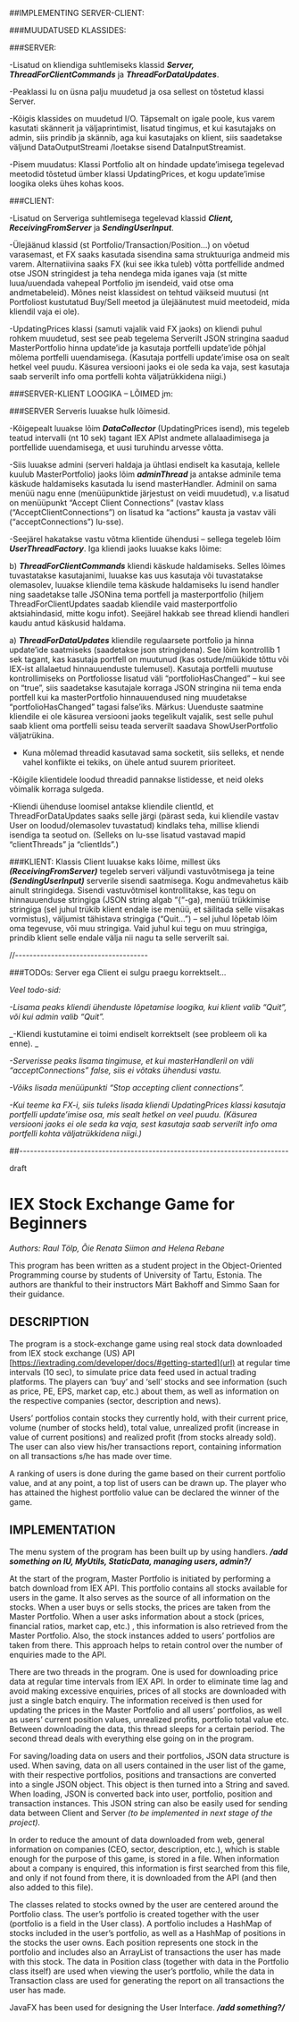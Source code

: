 
##IMPLEMENTING SERVER-CLIENT:

###MUUDATUSED KLASSIDES:

###SERVER:

-Lisatud on kliendiga suhtlemiseks klassid ***Server, ThreadForClientCommands*** ja ***ThreadForDataUpdates***.

-Peaklassi Iu on üsna palju muudetud ja osa sellest on tõstetud klassi Server.

-Kõigis klassides on muudetud I/O. Täpsemalt on igale poole, kus varem kasutati skännerit ja 
väljaprintimist, lisatud tingimus, et kui kasutajaks on admin, siis prindib ja skännib, aga kui 
kasutajaks on klient, siis saadetakse väljund DataOutputStreami /loetakse sisend DataInputStreamist.
 
-Pisem muudatus: Klassi Portfolio alt on hindade update’imisega tegelevad meetodid tõstetud ümber 
klassi UpdatingPrices, et kogu update’imise loogika oleks ühes kohas koos.



###CLIENT:

-Lisatud on Serveriga suhtlemisega tegelevad klassid ***Client, ReceivingFromServer*** ja 
***SendingUserInput***.

-Ülejäänud klassid (st Portfolio/Transaction/Position...) on võetud varasemast, et FX saaks kasutada
 sisendina sama struktuuriga andmeid mis varem. Alternatiivina saaks FX (kui see ikka tuleb) võtta 
 portfellide andmed otse JSON stringidest ja teha nendega mida iganes vaja (st mitte luua/uuendada 
 vahepeal Portfolio jm isendeid, vaid otse oma andmetabeleid). Mõnes neist klassidest on tehtud 
 väikseid muutusi (nt Portfoliost kustutatud Buy/Sell meetod ja ülejäänutest muid meetodeid, mida 
 kliendil vaja ei ole). 
 
-UpdatingPrices klassi (samuti vajalik vaid FX jaoks) on kliendi puhul rohkem muudetud, sest see 
peab tegelema Serverilt JSON stringina saadud MasterPortfolio hinna update’ide ja kasutaja portfelli 
update’ide põhjal mõlema portfelli uuendamisega. (Kasutaja portfelli update’imise osa on sealt hetkel 
veel puudu. Käsurea versiooni jaoks ei ole seda ka vaja, sest kasutaja saab serverilt info oma 
portfelli kohta väljatrükkidena niigi.) 



###SERVER-KLIENT LOOGIKA – LÕIMED jm:

###SERVER
 Serveris luuakse hulk lõimesid. 
 
-Kõigepealt luuakse lõim ***DataCollector*** (UpdatingPrices isend), mis tegeleb teatud intervalli 
(nt 10 sek) tagant IEX APIst andmete allalaadimisega ja portfellide uuendamisega, et uusi turuhindu
 arvesse võtta. 
 
-Siis luuakse admini (serveri haldaja ja ühtlasi endiselt ka kasutaja, kellele kuulub MasterPortfolio)
 jaoks lõim ***adminThread*** ja antakse adminile tema käskude haldamiseks kasutada Iu isend masterHandler.
  Adminil on sama menüü nagu enne (menüüpunktide järjestust on veidi muudetud), v.a lisatud on 
  menüüpunkt “Accept Client Connections” (vastav klass (“AcceptClientConnections”) on lisatud ka 
  “actions” kausta ja vastav väli (“acceptConnections”) Iu-sse).  
  
-Seejärel hakatakse vastu võtma klientide ühendusi – sellega tegeleb lõim ***UserThreadFactory***. Iga 
kliendi jaoks luuakse kaks lõime:

b) ***ThreadForClientCommands*** kliendi käskude haldamiseks. Selles lõimes tuvastatakse kasutajanimi, 
luuakse kas uus kasutaja või tuvastatakse olemasolev, luuakse kliendile tema käskude haldamiseks 
Iu isend handler ning saadetakse talle JSONina tema portfell ja masterportfolio (hiljem 
ThreadForClientUpdates saadab kliendile vaid masterportfolio aktsiahindasid, mitte kogu infot). 
Seejärel hakkab see thread kliendi handleri kaudu antud käskusid haldama.


a) ***ThreadForDataUpdates*** kliendile regulaarsete portfolio ja hinna update’ide saatmiseks (saadetakse 
json stringidena). See lõim kontrollib 1 sek tagant, kas kasutaja portfell on muutunud (kas 
ostude/müükide tõttu või IEX-ist allalaetud hinnauuenduste tulemusel). Kasutaja portfelli muutuse 
kontrollimiseks on Portfoliosse lisatud väli “portfolioHasChanged” – kui see on “true”, siis 
saadetakse kasutajale korraga JSON stringina nii tema enda portfell kui ka masterPortfolio 
hinnauuendused ning muudetakse “portfolioHasChanged” tagasi false’iks. Märkus: Uuenduste saatmine 
kliendile ei ole käsurea versiooni jaoks tegelikult vajalik, sest selle puhul saab klient oma 
portfelli seisu teada serverilt saadava ShowUserPortfolio väljatrükina.

- Kuna mõlemad threadid kasutavad sama socketit, siis selleks, et nende vahel konflikte ei tekiks,
 on ühele antud suurem prioriteet.
 
-Kõigile klientidele loodud threadid pannakse listidesse, et neid oleks võimalik korraga sulgeda. 

-Kliendi ühenduse loomisel antakse kliendile clientId, et ThreadForDataUpdates saaks selle järgi 
(pärast seda, kui kliendile vastav User on loodud/olemasolev tuvastatud) kindlaks teha, millise 
kliendi isendiga ta seotud on. (Selleks on Iu-sse lisatud vastavad mapid “clientThreads” ja 
“clientIds”.) 

###KLIENT: 
Klassis Client luuakse kaks lõime, millest üks ***(ReceivingFromServer)*** tegeleb serveri väljundi 
vastuvõtmisega ja teine ***(SendingUserInput)*** serverile sisendi saatmisega. Kogu andmevahetus käib 
ainult stringidega. Sisendi vastuvõtmisel kontrollitakse, kas tegu on hinnauuenduse stringiga (JSON 
string algab “{“-ga), menüü trükkimise stringiga (sel juhul trükib klient endale ise menüü, et 
säilitada selle viisakas vormistus), väljumist tähistava stringiga (“Quit...”) – sel juhul lõpetab 
lõim oma tegevuse, või muu stringiga. Vaid juhul kui tegu on muu stringiga, prindib klient selle 
endale välja nii nagu ta selle serverilt sai. 

//-------------------------------------

###TODOs: Server ega Client ei sulgu praegu korrektselt... 

_Veel todo-sid:_

_-Lisama peaks kliendi ühenduste lõpetamise loogika, kui klient valib “Quit”, või kui admin valib “Quit”._
 
_-Kliendi kustutamine ei toimi endiselt korrektselt (see probleem oli ka enne). _

_-Serverisse peaks lisama tingimuse, et kui masterHandleril on väli “acceptConnections” false, siis 
ei võtaks ühendusi vastu._

_-Võiks lisada menüüpunkti “Stop accepting client connections”._

_-Kui teeme ka FX-i, siis tuleks lisada kliendi UpdatingPrices klassi kasutaja portfelli update’imise 
osa, mis sealt hetkel on veel puudu. (Käsurea versiooni jaoks ei ole seda ka vaja, sest kasutaja saab 
serverilt info oma portfelli kohta väljatrükkidena niigi.)_









##---------------------------------------------------------------------------

draft
# IEX Stock Exchange Game for Beginners  
_Authors: Raul Tölp, Õie Renata Siimon and Helena Rebane_

This program has been written as a student project in the Object-Oriented Programming course
by students of University of Tartu, Estonia. The authors are thankful to their instructors
Märt Bakhoff and Simmo Saan for their guidance. 


## DESCRIPTION 

The program is a stock-exchange game using real stock data downloaded from IEX stock exchange (US) 
API [https://iextrading.com/developer/docs/#getting-started](url) at regular time intervals (10 sec), 
to simulate price data feed used in actual trading platforms. The players can ‘buy’ and ‘sell’ stocks 
and see information (such as price, PE, EPS, market cap, etc.) about them, as well as information on 
the respective companies (sector, description and news). 

Users’ portfolios contain stocks they currently hold, with their current price, volume (number of 
stocks held), total value, unrealized profit (increase in value of current positions) and realized profit 
(from stocks already sold). The user can also view his/her transactions report, containing information 
on all transactions s/he has made over time. 

A ranking of users is done during the game based on their current portfolio value, and at any point, 
a top list of users can be drawn up. The player who has attained the highest portfolio value can be 
declared the winner of the game. 

## IMPLEMENTATION

The menu system of the program has been built up by using handlers. ***_/add something on IU, MyUtils, 
StaticData, managing users, admin?/_***

At the start of the program, Master Portfolio is initiated by performing a batch download from IEX API. 
This portfolio contains all stocks available for users in the game. It also serves as the source of 
all information on the stocks. When a user buys or sells stocks, the prices are taken from the 
Master Portfolio. When a user asks information about a stock (prices, financial ratios, market cap, etc.) , 
this information is also retrieved from the Master Portfolio. Also, the stock instances added to users’ 
portfolios are taken from there. This approach helps to retain control over the number of enquiries 
made to the API.

There are two threads in the program. One is used for downloading price data at regular time intervals 
from IEX API. In order to eliminate time lag and avoid making excessive enquiries, prices of all stocks 
are downloaded with just a single batch enquiry. The information received is then used for updating 
the prices in the Master Portfolio and all users’ portfolios, as well as users’ current position values, 
unrealized profits, portfolio total value etc. Between downloading the data, this thread sleeps for 
a certain period. The second thread deals with everything else going on in the program.

For saving/loading data on users and their portfolios, JSON data structure is used. When saving, data on 
all users contained in the user list of the game, with their respective portfolios, positions and 
transactions are converted into a single JSON object. This object is then turned into a String and saved. 
When loading, JSON is converted back into user, portfolio, position and transaction instances. 
This JSON string  can also be easily used for sending data between Client and Server _(to be implemented 
in next stage of the project)._  

In order to reduce the amount of data downloaded from web, general information on companies (CEO, sector,
 description, etc.), which is stable enough for the purpose of this game, is stored in a file. 
 When information about a company is enquired, this information is first searched from this file, and 
 only if not found from there, it is downloaded from the API (and then also added to this file).  

The classes related to stocks owned by the user are centered around the Portfolio class. The user’s 
portfolio is created together with the user (portfolio is a field in the User class). A portfolio
 includes a HashMap of stocks included in the user’s portfolio, as well as a HashMap of positions 
 in the stocks the user owns. Each position represents one stock in the portfolio and includes also 
 an ArrayList of transactions the user has made with this stock. The data in Position class (together with 
 data in the Portfolio class itself) are used when viewing the user’s portfolio, while the data in 
 Transaction class are used for generating the report on all transactions the user has made.

JavaFX has been used for designing the User Interface. ***_/add something?/_***



